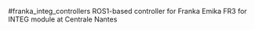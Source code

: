 #franka_integ_controllers
ROS1-based controller for Franka Emika FR3 for INTEG module at Centrale Nantes

